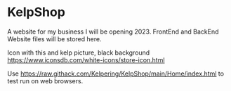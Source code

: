 # KelpShop
A website for my business I will be opening 2023. FrontEnd and BackEnd Website files will be stored here.

Icon with this and kelp picture, black background https://www.iconsdb.com/white-icons/store-icon.html

Use https://raw.githack.com/Kelpering/KelpShop/main/Home/index.html to test run on web browsers.
